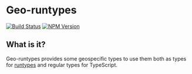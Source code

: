 # Geo-runtypes
[![Build Status](https://img.shields.io/travis/dfilatov/geo-runtypes/master.svg?style=flat-square)](https://travis-ci.org/dfilatov/geo-runtypes/branches)
[![NPM Version](https://img.shields.io/npm/v/geo-runtypes.svg?style=flat-square)](https://www.npmjs.com/package/geo-runtypes)

## What is it?
Geo-runtypes provides some geospecific types to use them both as types for [runtypes](https://github.com/pelotom/runtypes) and regular types for TypeScript.
